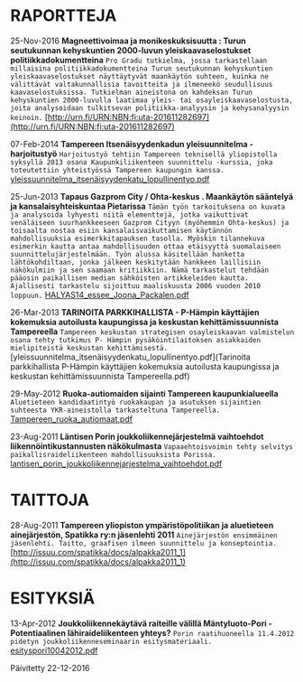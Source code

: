 # RAPORTTEJA
25-Nov-2016 **Magneettivoimaa ja monikeskuksisuutta : Turun seutukunnan kehyskuntien 2000-luvun yleiskaavaselostukset politiikkadokumentteina**
`Pro Gradu tutkielma, jossa tarkastellaan millaisina politiikkadokumentteina Turun seutukunnan kehyskuntien yleiskaavaselostukset näyttäytyvät maankäytön suhteen, kuinka ne välittävät valtakunnallisia tavoitteita ja ilmeneekö seudullisuus kaavaselostuksissa. Tutkielman aineistona on kahdeksan Turun kehyskuntien 2000-luvulla laatimaa yleis- tai osayleiskaavaselostusta, joita analysoidaan tulkitsevan politiikka-analyysin ja kehysanalyysin keinoin.`
[http://urn.fi/URN:NBN:fi:uta-201611282697](http://urn.fi/URN:NBN:fi:uta-201611282697)


07-Feb-2014 **Tampereen Itsenäisyydenkadun yleisuunnitelma - harjoitustyö**
`Harjoitustyö tehtiin Tampereen teknisellä yliopistolla syksyllä 2013 osana Kaupunkiliikenteen suunnittelu -kurssia, joka toteutettiin yhteistyössä Tampereen kaupungin kanssa.`
[yleissuunnitelma_itsenäisyydenkatu_lopullinentyo.pdf](yleissuunnitelma_itsenäisyydenkatu_lopullinentyo.pdf)
	

25-Jun-2013 **Tapaus Gazprom City / Ohta-keskus . Maankäytön sääntelyä ja kansalaisyhteiskuntaa Pietarissa**
`Tämän työn tarkoituksena on kuvata ja analysoida lyhyesti niitä elementtejä, jotka vaikuttivat venäläiseen suurhankkeeseen Gazprom Cityyn (myöhemmin Ohta-keskus) ja toisaalta nostaa esiin kansalaisvaikuttamisen käytännön mahdollisuuksia esimerkkitapauksen tasolla. Myöskin tilannekuva esimerkin kautta antaa mahdollisuuden ottaa etäisyyttä suomalaiseen suunnittelujärjestelmään. Työn alussa käsitellään hanketta lähtökohdiltaan, jonka jälkeen keskitytään hankkeen laillisiin näkökulmiin ja sen saamaan kritiikkiin. Nämä tarkastelut tehdään pääosin paikallisen median sähköisten artikkeleiden kautta. Ajallisesti tarkastelu sijoittuu maaliskuusta 2006 vuoden 2010 loppuun.` 
[HALYAS14_essee_Joona_Packalen.pdf](HALYAS14_essee_Joona_Packalen.pdf)


26-Mar-2013 **TARINOITA PARKKIHALLISTA - P-Hämpin käyttäjien kokemuksia autoilusta kaupungissa ja keskustan kehittämissuunnista Tampereella**
`Tampereen keskustan strategisen osayleiskaavan valmistelun osana tehty tutkimus P- Hämpin pysäköintilaitoksen asiakkaiden mielipiteistä keskustan kehittämisestä.`
[yleissuunnitelma_itsenäisyydenkatu_lopullinentyo.pdf](Tarinoita parkkihallista P-Hämpin käyttäjien kokemuksia autoilusta kaupungissa ja keskustan kehittämissuunnista Tampereella.pdf)


29-May-2012 **Ruoka-autiomaiden sijainti Tampereen kaupunkialueella**
`Aluetieteen kandidaatintyö ruokakaupan ja asutuksen sijaintien suhteesta YKR-aineistolla tarkasteltuna Tampereella.`
[Tampereen_ruoka_autiomaat.pdf](/Tampereen_ruoka_autiomaat.pdf)


23-Aug-2011 **Läntisen Porin joukkoliikennejärjestelmä vaihtoehdot liikennöintikustannusten näkökulmasta**
`Vapaaehtoisvoimin tehty selvitys paikallisraideliikenteen mahdollisuuksista Porissa.` [lantisen_porin_joukkoliikennejarjestelma_vaihtoehdot.pdf](lantisen_porin_joukkoliikennejarjestelma_vaihtoehdot.pdf)

	
# TAITTOJA
28-Aug-2011 **Tampereen yliopiston ympäristöpolitiikan ja aluetieteen ainejärjestön, Spatikka ry:n jäsenlehti 2011**
`Ainejärjestön ensimmäinen jäsenlehti. Taitto, graafisen ilmeen suunnittelu ja konseptointia.` [http://issuu.com/spatikka/docs/alpakka2011_1](http://issuu.com/spatikka/docs/alpakka2011_1)
	

# ESITYKSIÄ	
13-Apr-2012 **Joukkoliikennekäytävä raiteille välillä Mäntyluoto-Pori - Potentiaalinen lähiraideliikenteen yhteys?**
`Porin raatihuoneella 11.4.2012 pidetyn joukkoliikenneseminaarin esitysmateriaali.` [esityspori10042012.pdf](esityspori10042012.pdf)
	
Päivitetty 22-12-2016

